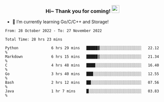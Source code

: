 <h3 align="center">
    Hi~ Thank you for coming!
    <img src="https://media.giphy.com/media/hvRJCLFzcasrR4ia7z/giphy.gif" width="25px">
</h3>

<!--
**pineapple-man/pineapple-man** is a ✨ _special_ ✨ repository because its `README.md` (this file) appears on your GitHub profile.

Here are some ideas to get you started:
- 🔭 I’m currently working on ...
- 🤔 I’m looking for help with ...
- 💬 Ask me about ...
- 📫 How to reach me: ...
- 😄 Pronouns: ...
- ⚡ Fun fact: 
- 👯 I’m looking to collaborate on kubernetes
-->
- 🌱 I’m currently learning Go/C/C++ and Storage!

<!--START_SECTION:waka-->

```text
From: 28 October 2022 - To: 27 November 2022

Total Time: 28 hrs 23 mins

Python               6 hrs 29 mins   █████▓░░░░░░░░░░░░░░░░░░░   22.12 %
Markdown             6 hrs 15 mins   █████▒░░░░░░░░░░░░░░░░░░░   21.34 %
C                    4 hrs 48 mins   ████░░░░░░░░░░░░░░░░░░░░░   16.40 %
Go                   3 hrs 40 mins   ███░░░░░░░░░░░░░░░░░░░░░░   12.55 %
Bash                 2 hrs 12 mins   ██░░░░░░░░░░░░░░░░░░░░░░░   07.56 %
Java                 1 hr 7 mins     █░░░░░░░░░░░░░░░░░░░░░░░░   03.83 %
```

<!--END_SECTION:waka-->
